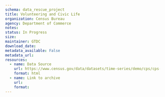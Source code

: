 ```yaml
---
schema: data_rescue_project 
title: Volunteering and Civic Life
organization: Census Bureau
agency: Department of Commerce
notes: 
status: In Progress
size: 
maintainer: GTDC
download_date: 
metadata_available: False
metadata_url: 
resources:
  - name: Data Source
    url: https://www.census.gov/data/datasets/time-series/demo/cps/cps-supp_cps-repwgt/cps-volunteer.html
    format: html
  - name: Link to archive
    url: 
    format: 
---
```

